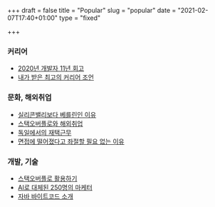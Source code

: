 +++
draft = false
title = "Popular"
slug = "popular"
date = "2021-02-07T17:40+01:00"
type = "fixed"

+++

### 커리어

* [2020년 개발자 11년 회고](http://iamsang.com/blog/2021/01/04/2020-retro)
* [내가 받은 최고의 커리어 조언](http://iamsang.com/blog/2019/01/01/career-advice)

### 문화, 해외취업

* [실리콘밸리보다 베를린인 이유](http://iamsang.com/blog/2017/10/30/berlin-over-silicon-valley)
* [스택오버플로와 해외취업](http://iamsang.com/blog/2018/06/17/stackoverflow-and-overseas-employment)
* [독일에서의 재택근무](http://iamsang.com/blog/2020/11/02/wfh)
* [면접에 떨어졌다고 좌절할 필요 없는 이유](http://iamsang.com/blog/2018/08/16/no-interview-frustration)

### 개발, 기술

* [스택오버플로 활용하기](http://iamsang.com/blog/2012/05/30/using-stack-overflow-effectively)
* [AI로 대체된 250명의 마케터](http://iamsang.com/blog/2018/05/27/ai-and-marketers)
* [자바 바이트코드 소개](http://iamsang.com/blog/2012/08/19/introduction-to-java-bytecode)